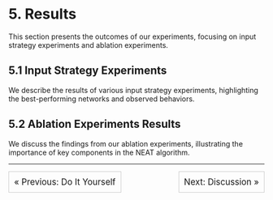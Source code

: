 # 5. Results
This section presents the outcomes of our experiments, focusing on input strategy experiments and ablation experiments.

## 5.1 Input Strategy Experiments
We describe the results of various input strategy experiments, highlighting the best-performing networks and observed behaviors.

## 5.2 Ablation Experiments Results
We discuss the findings from our ablation experiments, illustrating the importance of key components in the NEAT algorithm.

---


<div style="display: flex; justify-content: space-between;">
  <div style="flex: 1; text-align: left;">
    <a href="4_do_it_yourself.md" style="text-decoration: none; font-size: 1.2em; border: 1px solid #ccc; padding: 10px; display: inline-block;">&laquo; Previous: Do It Yourself</a>
  </div>
  <div style="flex: 1; text-align: right;">
    <a href="6_discussion.md" style="text-decoration: none; font-size: 1.2em; border: 1px solid #ccc; padding: 10px; display: inline-block;">Next: Discussion &raquo;</a>
  </div>
</div>
